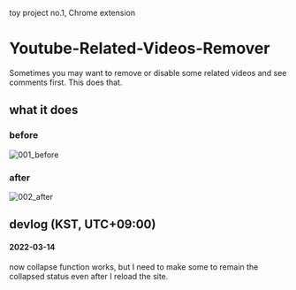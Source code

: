 toy project no.1, Chrome extension

# Youtube-Related-Videos-Remover
Sometimes you may want to remove or disable some related videos and see comments first. This does that.

## what it does
### before
![001_before](https://user-images.githubusercontent.com/96367152/158127630-8a9fd25e-889d-48c2-9b92-8e8d97221094.png)
### after
![002_after](https://user-images.githubusercontent.com/96367152/158127637-719286e7-d0b9-48bd-9a96-133e34567ad4.png)

## devlog (KST, UTC+09:00)
#### 2022-03-14
now collapse function works, but I need to make some to remain the collapsed status even after I reload the site.
